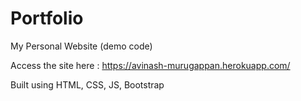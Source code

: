 # Portfolio
My Personal Website (demo code)

Access the site here : https://avinash-murugappan.herokuapp.com/

Built using HTML, CSS, JS, Bootstrap
